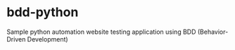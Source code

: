 # bdd-python
Sample python automation website testing application using BDD (Behavior-Driven Development)

